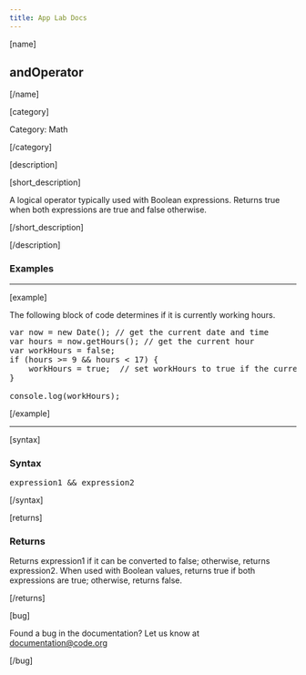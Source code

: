 ```yaml
---
title: App Lab Docs
---
```


[name]

## andOperator

[/name]


[category]

Category: Math

[/category]

[description]

[short_description]

A logical operator typically used with Boolean expressions. Returns true when both expressions are true and false otherwise.

[/short_description]

[/description]

### Examples
____________________________________________________

[example]

The following block of code determines if it is currently working hours.

<pre>
var now = new Date(); // get the current date and time
var hours = now.getHours(); // get the current hour
var workHours = false;
if (hours >= 9 && hours < 17) {
    workHours = true;  // set workHours to true if the current hour is between 9am and 5pm
}

console.log(workHours);
</pre>

[/example]

____________________________________________________

[syntax]

### Syntax
<pre>
expression1 && expression2
</pre>

[/syntax]

[returns]

### Returns
Returns expression1 if it can be converted to false; otherwise, returns expression2.
When used with Boolean values, returns true if both expressions are true; otherwise, returns false.

[/returns]

[bug]

Found a bug in the documentation? Let us know at documentation@code.org

[/bug]
